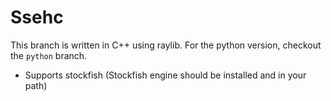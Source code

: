 # Ssehc
This branch is written in C++ using raylib. For the python version, checkout the `python` branch.

- Supports stockfish (Stockfish engine should be installed and in your path)
[![]()](screenrecord.mp4)
